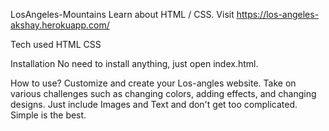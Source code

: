 LosAngeles-Mountains
Learn about HTML / CSS. Visit https://los-angeles-akshay.herokuapp.com/

Tech used
HTML
CSS

Installation
No need to install anything, just open index.html.

How to use?
Customize and create your Los-angles website. Take on various challenges such as changing colors, adding effects, and changing designs. Just include Images and Text and don't get too complicated. Simple is the best.

